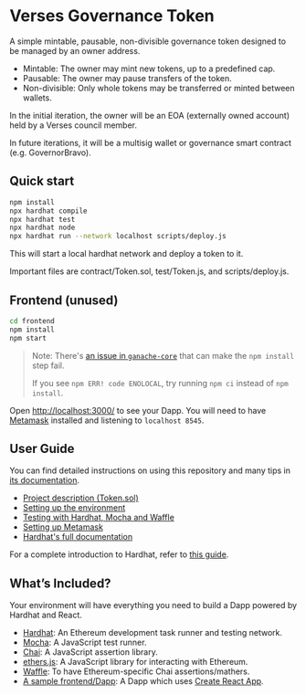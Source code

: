 # Verses Governance Token

A simple mintable, pausable, non-divisible governance token designed to be managed by an owner address.

- Mintable: The owner may mint new tokens, up to a predefined cap.
- Pausable: The owner may pause transfers of the token.
- Non-divisible: Only whole tokens may be transferred or minted between wallets.

In the initial iteration, the owner will be an EOA (externally owned account) held by a Verses council member.

In future iterations, it will be a multisig wallet or governance smart contract (e.g. GovernorBravo).

## Quick start

```sh
npm install
npx hardhat compile
npx hardhat test
npx hardhat node
npx hardhat run --network localhost scripts/deploy.js
```

This will start a local hardhat network and deploy a token to it.

Important files are contract/Token.sol, test/Token.js, and scripts/deploy.js.

## Frontend (unused)

```sh
cd frontend
npm install
npm start
```

> Note: There's [an issue in `ganache-core`](https://github.com/trufflesuite/ganache-core/issues/650) that can make the `npm install` step fail.
>
> If you see `npm ERR! code ENOLOCAL`, try running `npm ci` instead of `npm install`.

Open [http://localhost:3000/](http://localhost:3000/) to see your Dapp. You will
need to have [Metamask](https://metamask.io) installed and listening to
`localhost 8545`.

## User Guide

You can find detailed instructions on using this repository and many tips in [its documentation](https://hardhat.org/tutorial).

- [Project description (Token.sol)](https://hardhat.org/tutorial/4-contracts/)
- [Setting up the environment](https://hardhat.org/tutorial/1-setup/)
- [Testing with Hardhat, Mocha and Waffle](https://hardhat.org/tutorial/5-test/)
- [Setting up Metamask](https://hardhat.org/tutorial/8-frontend/#setting-up-metamask)
- [Hardhat's full documentation](https://hardhat.org/getting-started/)

For a complete introduction to Hardhat, refer to [this guide](https://hardhat.org/getting-started/#overview).

## What’s Included?

Your environment will have everything you need to build a Dapp powered by Hardhat and React.

- [Hardhat](https://hardhat.org/): An Ethereum development task runner and testing network.
- [Mocha](https://mochajs.org/): A JavaScript test runner.
- [Chai](https://www.chaijs.com/): A JavaScript assertion library.
- [ethers.js](https://docs.ethers.io/ethers.js/html/): A JavaScript library for interacting with Ethereum.
- [Waffle](https://github.com/EthWorks/Waffle/): To have Ethereum-specific Chai assertions/mathers.
- [A sample frontend/Dapp](./frontend): A Dapp which uses [Create React App](https://github.com/facebook/create-react-app).
